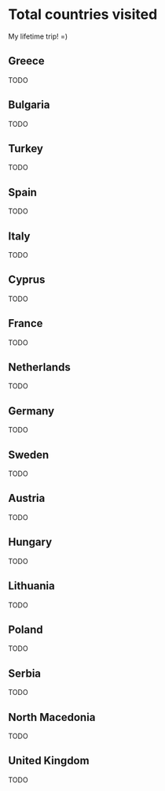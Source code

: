 # Total countries visited

My lifetime trip! =)

## Greece

TODO

## Bulgaria

TODO

## Turkey

TODO

## Spain

TODO

## Italy

TODO

## Cyprus

TODO

## France

TODO

## Netherlands

TODO

## Germany

TODO

## Sweden

TODO

## Austria

TODO

## Hungary

TODO

## Lithuania

TODO

## Poland

TODO

## Serbia

TODO

## North Macedonia

TODO

## United Kingdom

TODO
